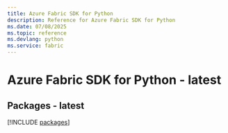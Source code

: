 ```yaml
---
title: Azure Fabric SDK for Python
description: Reference for Azure Fabric SDK for Python
ms.date: 07/08/2025
ms.topic: reference
ms.devlang: python
ms.service: fabric
---
```

# Azure Fabric SDK for Python - latest
## Packages - latest
[!INCLUDE [packages](fabric-index.md)]